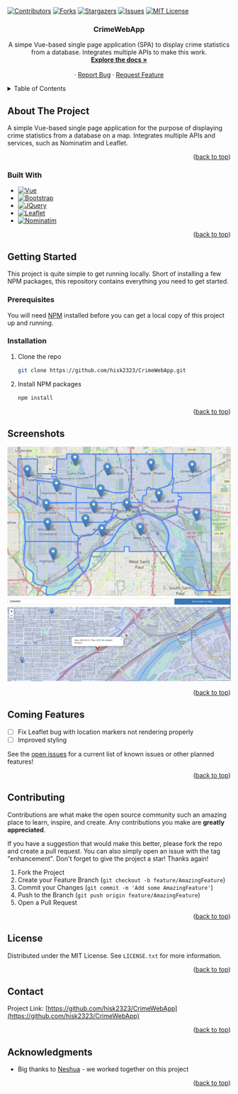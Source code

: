 <a name="readme-top"></a>

[![Contributors][contributors-shield]][contributors-url]
[![Forks][forks-shield]][forks-url]
[![Stargazers][stars-shield]][stars-url]
[![Issues][issues-shield]][issues-url]
[![MIT License][license-shield]][license-url]




<h3 align="center">CrimeWebApp</h3>

  <p align="center">
    A simpe Vue-based single page application (SPA) to display crime statistics from a database. Integrates multiple APIs to make this work. 
    <br />
    <a href="https://github.com/hisk2323/CrimeWebApp"><strong>Explore the docs »</strong></a>
    <br />
    <br />
    ·
    <a href="https://github.com/hisk2323/CrimeWebApp/issues">Report Bug</a>
    ·
    <a href="https://github.com/hisk2323/CrimeWebApp/issues">Request Feature</a>
  </p>
</div>



<!-- TABLE OF CONTENTS -->
<details>
  <summary>Table of Contents</summary>
  <ol>
    <li>
      <a href="#about-the-project">About The Project</a>
      <ul>
        <li><a href="#built-with">Built With</a></li>
      </ul>
    </li>
    <li>
      <a href="#getting-started">Getting Started</a>
      <ul>
        <li><a href="#prerequisites">Prerequisites</a></li>
        <li><a href="#installation">Installation</a></li>
      </ul>
    </li>
    <li><a href="#Screenshots">Usage</a></li>
    <li><a href="#roadmap">Roadmap</a></li>
    <li><a href="#contributing">Contributing</a></li>
    <li><a href="#license">License</a></li>
    <li><a href="#contact">Contact</a></li>
    <li><a href="#acknowledgments">Acknowledgments</a></li>
  </ol>
</details>



<!-- ABOUT THE PROJECT -->
## About The Project
A simple Vue-based single page application for the purpose of displaying crime statistics from a database on a map. Integrates multiple APIs and services,
such as Nominatim and Leaflet.

<p align="right">(<a href="#readme-top">back to top</a>)</p>



### Built With

* [![Vue][Vue.js]][Vue-url]
* [![Bootstrap][Bootstrap.com]][Bootstrap-url]
* [![JQuery][JQuery.com]][JQuery-url]
* [![Leaflet][Leafletjs.com]](https://leafletjs.com/)
* [![Nominatim][Nominatim.com]](https://nominatin.org/)

<p align="right">(<a href="#readme-top">back to top</a>)</p>



<!-- GETTING STARTED -->
## Getting Started

This project is quite simple to get running locally. Short of installing a few NPM packages, this repository contains
everything you need to get started. 

### Prerequisites

You will need [NPM](https://www.npmjs.com/) installed before you can get a local copy of this project up and running.

### Installation


1. Clone the repo
   ```sh
   git clone https://github.com/hisk2323/CrimeWebApp.git
   ```
2. Install NPM packages
   ```sh
   npm install
   ```

<p align="right">(<a href="#readme-top">back to top</a>)</p>



<!-- USAGE EXAMPLES -->
## Screenshots

![Screenshot](Screenshots/screenshot1.png)
![Screenshot](Screenshots/screenshot2.png)


<p align="right">(<a href="#readme-top">back to top</a>)</p>



<!-- ROADMAP -->
## Coming Features

- [ ] Fix Leaflet bug with location markers not rendering properly 
- [ ] Improved styling

See the [open issues](https://github.com/hisk2323/CrimeWebApp/issues) for a current list of known issues or other planned features!

<p align="right">(<a href="#readme-top">back to top</a>)</p>



<!-- CONTRIBUTING -->
## Contributing

Contributions are what make the open source community such an amazing place to learn, inspire, and create. Any contributions you make are **greatly appreciated**.

If you have a suggestion that would make this better, please fork the repo and create a pull request. You can also simply open an issue with the tag "enhancement".
Don't forget to give the project a star! Thanks again!

1. Fork the Project
2. Create your Feature Branch (`git checkout -b feature/AmazingFeature`)
3. Commit your Changes (`git commit -m 'Add some AmazingFeature'`)
4. Push to the Branch (`git push origin feature/AmazingFeature`)
5. Open a Pull Request

<p align="right">(<a href="#readme-top">back to top</a>)</p>



<!-- LICENSE -->
## License

Distributed under the MIT License. See `LICENSE.txt` for more information.

<p align="right">(<a href="#readme-top">back to top</a>)</p>



<!-- CONTACT -->
## Contact

Project Link: [https://github.com/hisk2323/CrimeWebApp](https://github.com/hisk2323/CrimeWebApp)

<p align="right">(<a href="#readme-top">back to top</a>)</p>



<!-- ACKNOWLEDGMENTS -->
## Acknowledgments

* Big thanks to [Neshua](https://github.com/neshua) - we worked together on this project

<p align="right">(<a href="#readme-top">back to top</a>)</p>



<!-- MARKDOWN LINKS & IMAGES -->
<!-- https://www.markdownguide.org/basic-syntax/#reference-style-links -->
[contributors-shield]: https://img.shields.io/github/contributors/hisk2323/CrimeWebApp.svg?style=for-the-badge
[contributors-url]: https://github.com/hisk2323/CrimeWebApp/graphs/contributors
[forks-shield]: https://img.shields.io/github/forks/hisk2323/CrimeWebApp.svg?style=for-the-badge
[forks-url]: https://github.com/hisk2323/CrimeWebApp/network/members
[stars-shield]: https://img.shields.io/github/stars/hisk2323/CrimeWebApp.svg?style=for-the-badge
[stars-url]: https://github.com/hisk2323/CrimeWebApp/stargazers
[issues-shield]: https://img.shields.io/github/issues/hisk2323/CrimeWebApp.svg?style=for-the-badge
[issues-url]: https://github.com/hisk2323/CrimeWebApp/issues
[license-shield]: https://img.shields.io/github/license/hisk2323/CrimeWebApp.svg?style=for-the-badge
[license-url]: https://github.com/hisk2323/CrimeWebApp/blob/main/LICENSE.txt
[product-screenshot]: Screenshots/screenshot1.png
[Vue.js]: https://img.shields.io/badge/Vue.js-35495E?style=for-the-badge&logo=vuedotjs&logoColor=4FC08D
[Vue-url]: https://vuejs.org/
[Angular.io]: https://img.shields.io/badge/Angular-DD0031?style=for-the-badge&logo=angular&logoColor=white
[Angular-url]: https://angular.io/
[Bootstrap.com]: https://img.shields.io/badge/Bootstrap-563D7C?style=for-the-badge&logo=bootstrap&logoColor=white
[Bootstrap-url]: https://getbootstrap.com
[JQuery.com]: https://img.shields.io/badge/jQuery-0769AD?style=for-the-badge&logo=jquery&logoColor=white
[JQuery-url]: https://jquery.com 
[Leafletjs.com]: https://img.shields.io/badge/Leaflet-199900?style=for-the-badge&logo=Leaflet&logoColor=white
[Nominatim.com]: https://img.shields.io/badge/-nominatim-blue?style=for-the-badge&logo=Nominatim&logoColor=white